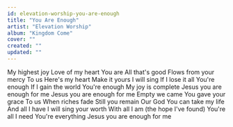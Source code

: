 ```yaml
---
id: elevation-worship-you-are-enough
title: "You Are Enough"
artist: "Elevation Worship"
album: "Kingdom Come"
cover: ""
created: ""
updated: ""
---
```


My highest joy
Love of my heart
You are
All that's good
Flows from your mercy
To us
Here's my heart
Make it yours
I will sing
If I lose it all
You're enough
If I gain the world
You're enough
My joy is complete
Jesus you are enough for me
Jesus you are enough for me
Empty we came
You gave your grace
To us
When riches fade
Still you remain
Our God
You can take my life
And all I have
I will sing your worth
With all I am
(the hope I've found)
You're all I need
You're everything
Jesus you are enough for me